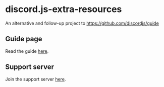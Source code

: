 # discord.js-extra-resources
An alternative and follow-up project to https://github.com/discordjs/guide
## Guide page
Read the guide [here](https://javascriptlearner815.github.io/discord.js-extra-resources).
## Support server
Join the support server [here](https://discord.gg/etrr9SR).
